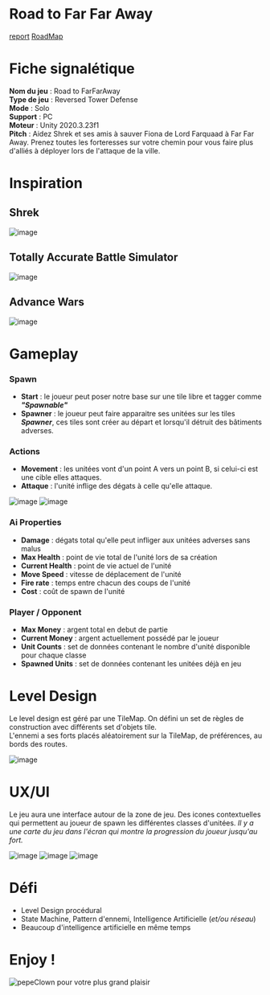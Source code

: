 # Road to Far Far Away

[report](https://1drv.ms/w/s!AtdMxyMzK-l-g_kEWnpO7mp2dDkOTQ?e=5Zqbrh)
[RoadMap](https://ticktick.com/pub/project/collaboration/invite/203cd3041ae44906886097e0191378bc?u=b8023e19ec5447aeb01da0c9e9a48d21)

# Fiche signalétique

__Nom du jeu__ : Road to FarFarAway <br>
__Type de jeu__ : Reversed Tower Defense <br>
__Mode__ : Solo <br>
__Support__ : PC <br>
__Moteur__ : Unity 2020.3.23f1 <br>
__Pitch__ : Aidez Shrek et ses amis à sauver Fiona de Lord Farquaad à Far Far Away. Prenez toutes les forteresses sur votre chemin pour vous faire plus d'alliés à déployer lors de l'attaque de la ville.<br>

# Inspiration 

## Shrek
![image](images/shrek.gif)

## Totally Accurate Battle Simulator
![image](images/tabs.gif)

## Advance Wars
![image](images/advance_wars.gif)

# Gameplay

### Spawn

* __Start__ : le joueur peut poser notre base sur une tile libre et tagger comme *__"Spawnable"__* 
* __Spawner__ : le joueur peut faire apparaitre ses unitées sur les tiles *__Spawner__*, ces tiles sont créer au départ et lorsqu'il détruit des bâtiments adverses.

### Actions

* __Movement__ : les unitées vont d'un point A vers un point B, si celui-ci est une cible elles attaques.
* __Attaque__ : l'unité inflige des dégats à celle qu'elle attaque.

![image](images/advance_wars_movement.gif)
![image](images/creep_lol_attack.gif)

### Ai Properties

* __Damage__ : dégats total qu'elle peut infliger aux unitées adverses sans malus
* __Max Health__ : point de vie total de l'unité lors de sa création
* __Current Health__ : point de vie actuel de l'unité
* __Move Speed__ : vitesse de déplacement de l'unité
* __Fire rate__ : temps entre chacun des coups de l'unité
* __Cost__ : coût de spawn de l'unité

### Player / Opponent

* __Max Money__ : argent total en debut de partie
* __Current Money__ : argent actuellement possédé par le joueur
* __Unit Counts__ : set de données contenant le nombre d'unité disponible pour chaque classe
* __Spawned Units__ : set de données contenant les unitées déjà en jeu

# Level Design

Le level design est géré par une TileMap. On défini un set de règles de construction avec différents set d'objets tile. <br> 
L'ennemi a ses forts placés aléatoirement sur la TileMap, de préférences, au bords des routes.

![image](images/3D_tilemap.jpg)

# UX/UI

Le jeu aura une interface autour de la zone de jeu.
Des icones contextuelles qui permettent au joueur de spawn les différentes classes d'unitées.
*Il y a une carte du jeu dans l'écran qui montre la progression du joueur jusqu'au fort.*

![image](images/age-of-empires-4-abbasid-gameplay-02.webp)
![image](images/city_skylines_ui.webp)
![image](images/tabs_ui.jpg)


# Défi

* Level Design procédural
* State Machine, Pattern d'ennemi, Intelligence Artificielle (*et/ou réseau*)
* Beaucoup d'intelligence artificielle en même temps


# Enjoy !

![pepeClown pour votre plus grand plaisir](https://i.kym-cdn.com/entries/icons/original/000/028/526/honklhonk.jpg)
